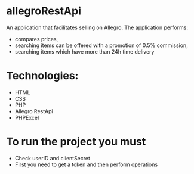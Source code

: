 # allegroRestApi
An application that facilitates selling on Allegro. 
The application performs: 
 - compares prices, 
 - searching items can be offered with a promotion of 0.5% commission, 
 - searching items which have more than 24h time delivery 


# Technologies:
- HTML
- CSS
- PHP
- Allegro RestApi
- PHPExcel

# To run the project you must
- Check userID and clientSecret
- First you need to get a token and then perform operations

